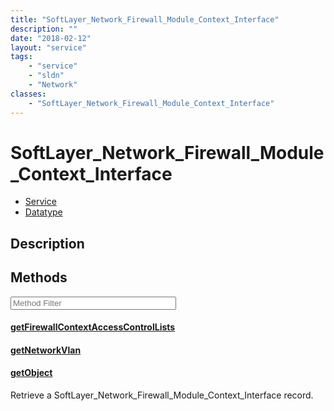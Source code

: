 ```yaml
---
title: "SoftLayer_Network_Firewall_Module_Context_Interface"
description: ""
date: "2018-02-12"
layout: "service"
tags:
    - "service"
    - "sldn"
    - "Network"
classes:
    - "SoftLayer_Network_Firewall_Module_Context_Interface"
---
```

# SoftLayer_Network_Firewall_Module_Context_Interface
<div id='service-datatype'>
    <ul id='sldn-reference-tabs'>
    <li id='service'> <a href='/reference/services/SoftLayer_Network_Firewall_Module_Context_Interface' >Service</a></li>    <li id='datatype'> <a href='/reference/datatypes/SoftLayer_Network_Firewall_Module_Context_Interface' >Datatype</a></li>
    </ul>
</div>

## Description






        
<div id="properties" class="content service-content">

## Methods

<div class="view-filters">
    <div class="clearfix">
        <div class="search-input-box">
            <input placeholder="Method Filter" onkeyup="titleSearch(inputId='edit-combine', divId='method-div', elementClass='method-row')" 
                type="text" id="edit-combine" value="" size="30" maxlength="128" class="form-text">
        </div>
    </div>
</div>

<div id="method-div">

<div class="method-row">

#### [getFirewallContextAccessControlLists](/reference/services/SoftLayer_Network_Firewall_Module_Context_Interface/getFirewallContextAccessControlLists)


</div>

<div class="method-row">

#### [getNetworkVlan](/reference/services/SoftLayer_Network_Firewall_Module_Context_Interface/getNetworkVlan)


</div>

<div class="method-row">

#### [getObject](/reference/services/SoftLayer_Network_Firewall_Module_Context_Interface/getObject)
Retrieve a SoftLayer_Network_Firewall_Module_Context_Interface record.

</div>
</div>

</div>

